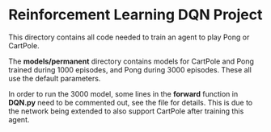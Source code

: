 # Reinforcement Learning DQN Project
This directory contains all code needed to train an agent to play Pong or CartPole.

The **models/permanent** directory contains models for CartPole and Pong trained during 1000 episodes, and Pong during 3000 episodes. These all use the default parameters.

In order to run the 3000 model, some lines in the **forward** function in **DQN.py** need to be commented out, see the file for details. This is due to the network being extended to also support CartPole after training this agent.